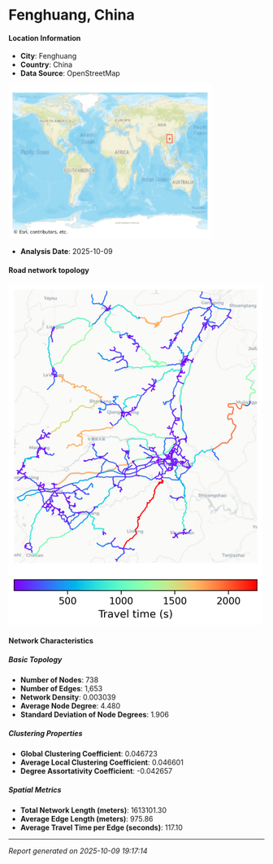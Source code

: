 # Fenghuang, China

#### Location Information

- **City**: Fenghuang
- **Country**: China
- **Data Source**: OpenStreetMap
<img src="Fenghuang_location.png" alt="Fenghuang Location Map" width="400" />

- **Analysis Date**: 2025-10-09

#### Road network topology

<img src="Fenghuang_network_map.png" alt="Fenghuang Road Network Map" width="500"/>

#### Network Characteristics

##### Basic Topology

- **Number of Nodes**: 738
- **Number of Edges**: 1,653
- **Network Density**: 0.003039
- **Average Node Degree**: 4.480
- **Standard Deviation of Node Degrees**: 1.906

##### Clustering Properties

- **Global Clustering Coefficient**: 0.046723
- **Average Local Clustering Coefficient**: 0.046601
- **Degree Assortativity Coefficient**: -0.042657

##### Spatial Metrics

- **Total Network Length (meters)**: 1613101.30
- **Average Edge Length (meters)**: 975.86
- **Average Travel Time per Edge (seconds)**: 117.10

---
*Report generated on 2025-10-09 19:17:14*
